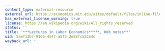 ```yaml
---
content_type: external-resource
external_url: https://economics.mit.edu/sites/default/files/inline-files/Lectures%20in%20Labor%20Economics.pdf
has_external_license_warning: true
license: https://en.wikipedia.org/wiki/All_rights_reserved
status: ''
title: '***Lectures in Labor Economics*****, Web notes**'
uid: 5aef13b7-9166-4547-a5f5-2e88fc522e4c
wayback_url: ''
---
```

